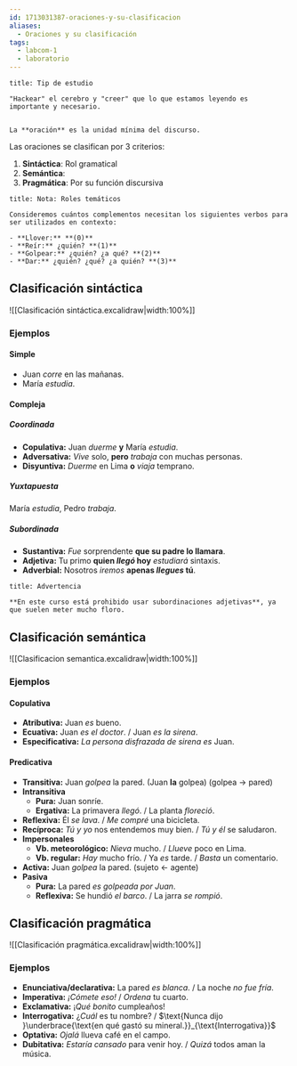 ```yaml
---
id: 1713031387-oraciones-y-su-clasificacion
aliases:
  - Oraciones y su clasificación
tags:
  - labcom-1
  - laboratorio
---
```


```ad-tip
title: Tip de estudio

"Hackear" el cerebro y "creer" que lo que estamos leyendo es importante y necesario.

```

```ad-definition

La **oración** es la unidad mínima del discurso.

```

Las oraciones se clasifican por 3 criterios:

1. **Sintáctica**: Rol gramatical
2. **Semántica**:
3. **Pragmática**: Por su función discursiva

```ad-note
title: Nota: Roles temáticos

Consideremos cuántos complementos necesitan los siguientes verbos para ser utilizados en contexto:

- **Llover:** **(0)**
- **Reír:** ¿quién? **(1)**
- **Golpear:** ¿quién? ¿a qué? **(2)**
- **Dar:** ¿quién? ¿qué? ¿a quién? **(3)**

```

## Clasificación sintáctica

![[Clasificación sintáctica.excalidraw|width:100%]]

### Ejemplos

#### Simple

- Juan *corre* en las mañanas.
- María *estudia*.

#### Compleja

##### Coordinada

- **Copulativa:** Juan *duerme* **y** María *estudia*.
- **Adversativa:** *Vive* solo, **pero** *trabaja* con muchas personas.
- **Disyuntiva:** *Duerme* en Lima **o** *viaja* temprano.

##### Yuxtapuesta

María *estudia*, Pedro *trabaja*.

##### Subordinada

- **Sustantiva:** *Fue* sorprendente **que su padre lo llamara**.
- **Adjetiva:** Tu primo **quien *llegó* hoy** *estudiará* sintaxis.
- **Adverbial:** Nosotros *iremos* **apenas *llegues* tú**.

```ad-warning
title: Advertencia

**En este curso está prohibido usar subordinaciones adjetivas**, ya que suelen meter mucho floro.

```

## Clasificación semántica

![[Clasificacion semantica.excalidraw|width:100%]]

### Ejemplos

#### Copulativa

- **Atributiva:** Juan *es* bueno.
- **Ecuativa:** Juan *es el doctor*. / Juan *es la sirena*.
- **Especificativa:** *La persona disfrazada de sirena es* Juan.

#### Predicativa

- **Transitiva:** Juan *golpea* la pared. (Juan **la** golpea) (golpea $\to$ pared)
- **Intransitiva**
  - **Pura:** Juan sonríe.
  - **Ergativa:** La primavera *llegó*. / La planta *floreció*.
- **Reflexiva:** Él *se lava*. / *Me compré* una bicicleta.
- **Recíproca:** *Tú y yo* nos entendemos muy bien. / *Tú y él* se saludaron.
- **Impersonales**
  - **Vb. meteorológico:** *Nieva* mucho. / *Llueve* poco en Lima.
  - **Vb. regular:** *Hay* mucho frío. / Ya *es* tarde. / *Basta* un comentario.
- **Activa:** Juan *golpea* la pared. (sujeto $\leftarrow$ agente)
- **Pasiva**
  - **Pura:** La pared *es golpeada por Juan*.
  - **Reflexiva:** Se hundió *el barco*. / La jarra *se rompió*.

## Clasificación pragmática

![[Clasificación pragmática.excalidraw|width:100%]]

### Ejemplos

- **Enunciativa/declarativa:** La pared *es blanca*. / La noche *no fue fría*.
- **Imperativa:** *¡Cómete eso!* / *Ordena* tu cuarto.
- **Exclamativa:** ¡*Qué bonito* cumpleaños!
- **Interrogativa:** ¿*Cuál* es tu nombre? / $\text{Nunca dijo }\underbrace{\text{en qué gastó su mineral.}}_{\text{Interrogativa}}$
- **Optativa:** *Ojalá* llueva café en el campo.
- **Dubitativa:** *Estaría cansado* para venir hoy. / *Quizá* todos aman la música.
